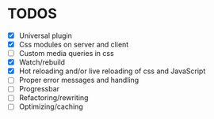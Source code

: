 # TODOS
- [x] Universal plugin
- [x] Css modules on server and client
- [ ] Custom media queries in css
- [x] Watch/rebuild
- [x] Hot reloading and/or live reloading of css and JavaScript
- [ ] Proper error messages and handling
- [ ] Progressbar
- [ ] Refactoring/rewriting
- [ ] Optimizing/caching
